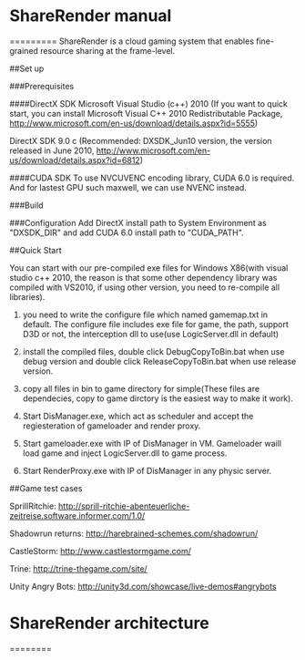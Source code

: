 # ShareRender manual
=========
ShareRender is a cloud gaming system that enables fine-grained resource sharing at the frame-level.

##Set up

###Prerequisites

####DirectX SDK
Microsoft Visual Studio (c++) 2010 (If you want to quick start, you can install Microsoft Visual C++ 2010 Redistributable Package, http://www.microsoft.com/en-us/download/details.aspx?id=5555)

DirectX SDK 9.0 c (Recommended: DXSDK_Jun10 version, the version released in June 2010, http://www.microsoft.com/en-us/download/details.aspx?id=6812)

####CUDA SDK
To use NVCUVENC encoding library, CUDA 6.0 is required. And for lastest GPU such maxwell, we can use NVENC instead.

###Build

###Configuration
Add DirectX install path to System Environment as "DXSDK_DIR" and add CUDA 6.0 install path to "CUDA_PATH".

##Quick Start

You can start with our pre-compiled exe files for Windows X86(with visual studio c++ 2010, the reason is that some other dependency library was compiled with VS2010, if using other version, 
you need to re-compile all libraries).

1. you need to write the configure file which named gamemap.txt in default. The configure file includes exe file for game, the path, support D3D or not, the interception dll to use(use LogicServer.dll in default)

2. install the compiled files, double click DebugCopyToBin.bat when use debug version and double click ReleaseCopyToBin.bat when use release version.

3. copy all files in bin to game directory for simple(These files are dependecies, copy to game dirctory is the easiest way to make it work).

4. Start DisManager.exe, which act as scheduler and accept the regiesteration of gameloader and render proxy.

5. Start gameloader.exe with IP of DisManager in VM. Gameloader waill load game and inject LogicServer.dll to game process.

6. Start RenderProxy.exe with IP of DisManager in any physic server.

##Game test cases


SprillRitchie: http://sprill-ritchie-abenteuerliche-zeitreise.software.informer.com/1.0/

Shadowrun returns: http://harebrained-schemes.com/shadowrun/

CastleStorm: http://www.castlestormgame.com/

Trine: http://trine-thegame.com/site/

Unity Angry Bots: http://unity3d.com/showcase/live-demos#angrybots

# ShareRender architecture
========
